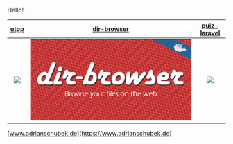 
Hello!
<!-- - [Quiz](https://quiz.adriansoftware.de/) *Backend:* **Laravel**. *Frontend:* **Alpine.js** + **Bulma** (CSS).
  <details>
    <summary>Screenshots</summary>
  
    ![image](https://user-images.githubusercontent.com/19362349/201469744-77ede9af-245b-4a03-bfb4-b5c5e82ff8f1.png)
  
  </details> -->

[utpp](https://github.com/adrianschubek/utpp)|[dir-browser](https://github.com/adrianschubek/dir-browser)|[quiz-laravel](https://github.com/adrianschubek/quiz-laravel)
:---:|:---:|:---:
[![](https://github.com/adrianschubek/utpp/blob/main/utpp.png)](https://github.com/adrianschubek/utpp)     |   [![](https://github.com/adrianschubek/dir-browser/blob/main/dir-browser.png)](https://github.com/adrianschubek/dir-browser) | [![](https://user-images.githubusercontent.com/19362349/232306784-78768f14-edd8-4934-888d-d40ecaf48b0f.png)](https://github.com/adrianschubek/quiz-laravel)


[www.adrianschubek.de](https://www.adrianschubek.de)


